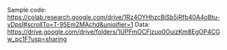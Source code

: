 Sample code: https://colab.research.google.com/drive/1Rz4OYHhzcBjSb5jRfb40A4oBtu-vDpsI#scrollTo=T-95Em2MAchd&uniqifier=1
Data: https://drive.google.com/drive/folders/1UPFmOCFjzuo0OuizKm8EgOP4CGw_pc1F?usp=sharing
